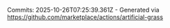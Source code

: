 Commits: 2025-10-26T07:25:39.361Z - Generated via https://github.com/marketplace/actions/artificial-grass
<br>
